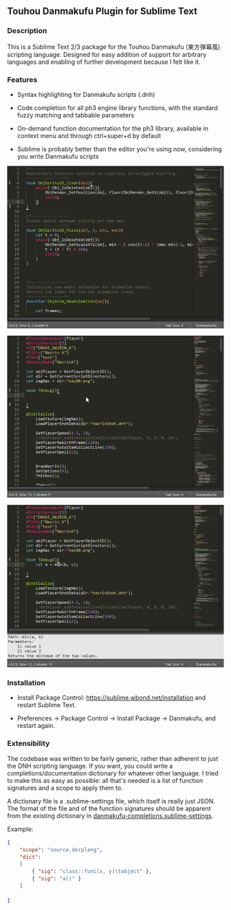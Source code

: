 Touhou Danmakufu Plugin for Sublime Text
-----------------------------------------

### Description ###

This is a Sublime Text 2/3 package for the Touhou Danmakufu (東方弾幕風) scripting language. 
Designed for easy addition of support for arbitrary languages and enabling of further development because I felt like it. 

### Features ###

* Syntax highlighting for Danmakufu scripts (.dnh)

* Code completion for all ph3 engine library functions, with the standard fuzzy matching and tabbable parameters

* On-demand function documentation for the ph3 library, available in context menu and through ctrl+super+d by default

* Sublime is probably better than the editor you're using now, considering you write Danmakufu scripts

![look at dem colors](ss/1.png)

![autocomplete for when you're coding drunk](ss/2.gif)

![press buttons get docs](ss/3.png)

### Installation ###

* Install Package Control: https://sublime.wbond.net/installation and restart Sublime Text.

* Preferences → Package Control → Install Package → Danmakufu, and restart again.

### Extensibility ###

The codebase was written to be fairly generic, rather than adherent to just the DNH scripting language. If you want, you could write a completions/documentation dictionary for whatever other language. I tried to make this as easy as possible: all that's needed is a list of function signatures and a scope to apply them to. 

A dictionary file is a .sublime-settings file, which itself is really just JSON. The format of the file and of the function signatures should be apparent from the existing dictionary in [danmakufu-completions.sublime-settings](danmakufu-completions.sublime-settings).

Example:

```json
{
	"scope": "source.derplang",
	"dict":
	[
		{ "sig": "class::func(x, y)\tobject" },
		{ "sig": "a()" }
	]

}
```
